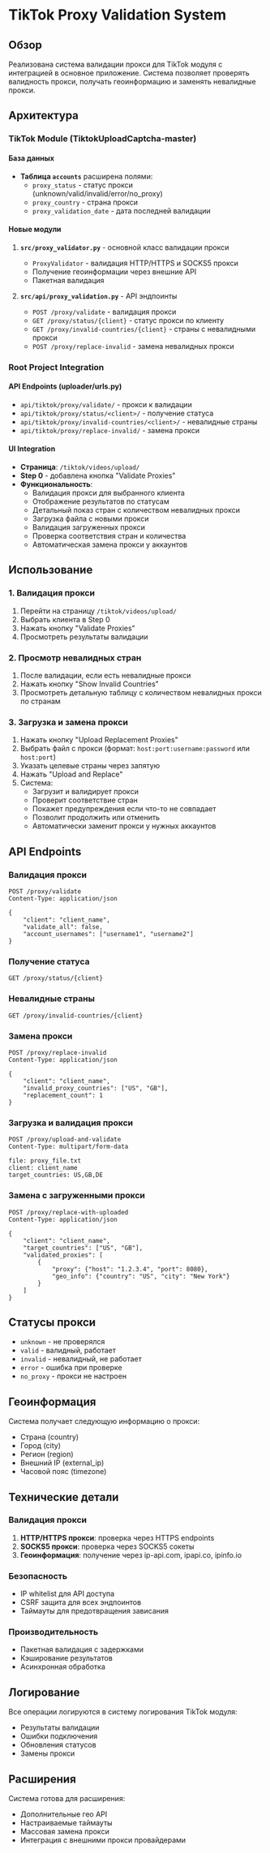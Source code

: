 # TikTok Proxy Validation System

## Обзор

Реализована система валидации прокси для TikTok модуля с интеграцией в основное приложение. Система позволяет проверять валидность прокси, получать геоинформацию и заменять невалидные прокси.

## Архитектура

### TikTok Module (TiktokUploadCaptcha-master)

#### База данных
- **Таблица `accounts`** расширена полями:
  - `proxy_status` - статус прокси (unknown/valid/invalid/error/no_proxy)
  - `proxy_country` - страна прокси
  - `proxy_validation_date` - дата последней валидации

#### Новые модули
1. **`src/proxy_validator.py`** - основной класс валидации прокси
   - `ProxyValidator` - валидация HTTP/HTTPS и SOCKS5 прокси
   - Получение геоинформации через внешние API
   - Пакетная валидация

2. **`src/api/proxy_validation.py`** - API эндпоинты
   - `POST /proxy/validate` - валидация прокси
   - `GET /proxy/status/{client}` - статус прокси по клиенту
   - `GET /proxy/invalid-countries/{client}` - страны с невалидными прокси
   - `POST /proxy/replace-invalid` - замена невалидных прокси

### Root Project Integration

#### API Endpoints (uploader/urls.py)
- `api/tiktok/proxy/validate/` - прокси к валидации
- `api/tiktok/proxy/status/<client>/` - получение статуса
- `api/tiktok/proxy/invalid-countries/<client>/` - невалидные страны
- `api/tiktok/proxy/replace-invalid/` - замена прокси

#### UI Integration
- **Страница**: `/tiktok/videos/upload/`
- **Step 0** - добавлена кнопка "Validate Proxies"
- **Функциональность**:
  - Валидация прокси для выбранного клиента
  - Отображение результатов по статусам
  - Детальный показ стран с количеством невалидных прокси
  - Загрузка файла с новыми прокси
  - Валидация загруженных прокси
  - Проверка соответствия стран и количества
  - Автоматическая замена прокси у аккаунтов

## Использование

### 1. Валидация прокси
1. Перейти на страницу `/tiktok/videos/upload/`
2. Выбрать клиента в Step 0
3. Нажать кнопку "Validate Proxies"
4. Просмотреть результаты валидации

### 2. Просмотр невалидных стран
1. После валидации, если есть невалидные прокси
2. Нажать кнопку "Show Invalid Countries"
3. Просмотреть детальную таблицу с количеством невалидных прокси по странам

### 3. Загрузка и замена прокси
1. Нажать кнопку "Upload Replacement Proxies"
2. Выбрать файл с прокси (формат: `host:port:username:password` или `host:port`)
3. Указать целевые страны через запятую
4. Нажать "Upload and Replace"
5. Система:
   - Загрузит и валидирует прокси
   - Проверит соответствие стран
   - Покажет предупреждения если что-то не совпадает
   - Позволит продолжить или отменить
   - Автоматически заменит прокси у нужных аккаунтов

## API Endpoints

### Валидация прокси
```http
POST /proxy/validate
Content-Type: application/json

{
    "client": "client_name",
    "validate_all": false,
    "account_usernames": ["username1", "username2"]
}
```

### Получение статуса
```http
GET /proxy/status/{client}
```

### Невалидные страны
```http
GET /proxy/invalid-countries/{client}
```

### Замена прокси
```http
POST /proxy/replace-invalid
Content-Type: application/json

{
    "client": "client_name",
    "invalid_proxy_countries": ["US", "GB"],
    "replacement_count": 1
}
```

### Загрузка и валидация прокси
```http
POST /proxy/upload-and-validate
Content-Type: multipart/form-data

file: proxy_file.txt
client: client_name
target_countries: US,GB,DE
```

### Замена с загруженными прокси
```http
POST /proxy/replace-with-uploaded
Content-Type: application/json

{
    "client": "client_name",
    "target_countries": ["US", "GB"],
    "validated_proxies": [
        {
            "proxy": {"host": "1.2.3.4", "port": 8080},
            "geo_info": {"country": "US", "city": "New York"}
        }
    ]
}
```

## Статусы прокси

- `unknown` - не проверялся
- `valid` - валидный, работает
- `invalid` - невалидный, не работает
- `error` - ошибка при проверке
- `no_proxy` - прокси не настроен

## Геоинформация

Система получает следующую информацию о прокси:
- Страна (country)
- Город (city)
- Регион (region)
- Внешний IP (external_ip)
- Часовой пояс (timezone)

## Технические детали

### Валидация прокси
1. **HTTP/HTTPS прокси**: проверка через HTTPS endpoints
2. **SOCKS5 прокси**: проверка через SOCKS5 сокеты
3. **Геоинформация**: получение через ip-api.com, ipapi.co, ipinfo.io

### Безопасность
- IP whitelist для API доступа
- CSRF защита для всех эндпоинтов
- Таймауты для предотвращения зависания

### Производительность
- Пакетная валидация с задержками
- Кэширование результатов
- Асинхронная обработка

## Логирование

Все операции логируются в систему логирования TikTok модуля:
- Результаты валидации
- Ошибки подключения
- Обновления статусов
- Замены прокси

## Расширения

Система готова для расширения:
- Дополнительные гео API
- Настраиваемые таймауты
- Массовая замена прокси
- Интеграция с внешними прокси провайдерами
